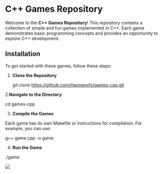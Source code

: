 # C++ Games Repository

Welcome to the **C++ Games Repository**! This repository contains a collection of simple and fun games implemented in C++. Each game demonstrates basic programming concepts and provides an opportunity to explore C++ development.

## Installation

To get started with these games, follow these steps:

1. **Clone the Repository**

   
   git clone https://github.com/Hannanofx/games-cpp.git

2.**Navigate to the Directory**


cd games-cpp

3. **Compile the Games**

Each game has its own Makefile or instructions for compilation. For example, you can use:

g++ game.cpp -o game

4. **Run the Game**

./game

<image src="https://media.giphy.com/media/your-gif-url-1/giphy.gif">
